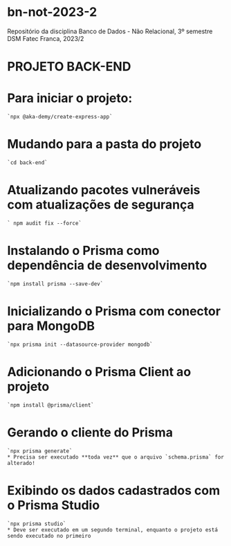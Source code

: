 # bn-not-2023-2
Repositório da disciplina Banco de Dados - Não Relacional, 3º semestre DSM Fatec Franca, 2023/2

PROJETO BACK-END
================

# Para iniciar o projeto:
    `npx @aka-demy/create-express-app`

# Mudando para a pasta do projeto
    `cd back-end`

# Atualizando pacotes vulneráveis com atualizações de segurança
    ` npm audit fix --force`

# Instalando o Prisma como dependência de desenvolvimento
    `npm install prisma --save-dev`

# Inicializando o Prisma com conector para MongoDB
    `npx prisma init --datasource-provider mongodb`

# Adicionando o Prisma Client ao projeto
    `npm install @prisma/client`

# Gerando o cliente do Prisma
    `npx prisma generate`
    * Precisa ser executado **toda vez** que o arquivo `schema.prisma` for alterado!

# Exibindo os dados cadastrados com o Prisma Studio
    `npx prisma studio`
    * Deve ser executado em um segundo terminal, enquanto o projeto está sendo executado no primeiro
